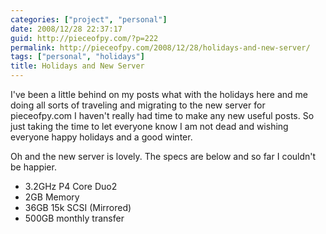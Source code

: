 ```yaml
---
categories: ["project", "personal"]
date: 2008/12/28 22:37:17
guid: http://pieceofpy.com/?p=222
permalink: http://pieceofpy.com/2008/12/28/holidays-and-new-server/
tags: ["personal", "holidays"]
title: Holidays and New Server
---
```

I've been a little behind on my posts what with the holidays here and me doing all sorts of traveling and migrating to the new server for pieceofpy.com I haven't really had time to make any new useful posts. So just taking the time to let everyone know I am not dead and wishing everyone happy holidays and a good winter.

Oh and the new server is lovely. The specs are below and so far I couldn't be happier.
<ul>
	<li>3.2GHz P4 Core Duo2</li>
	<li>2GB Memory</li>
	<li>36GB 15k SCSI (Mirrored)</li>
	<li>500GB monthly transfer</li>
</ul>

